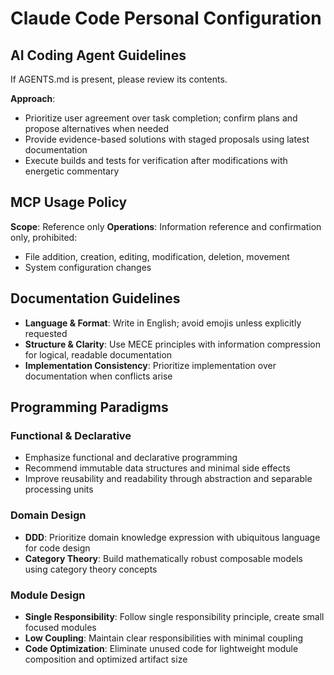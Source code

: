 # Claude Code Personal Configuration

## AI Coding Agent Guidelines

If AGENTS.md is present, please review its contents.

**Approach**:

- Prioritize user agreement over task completion; confirm plans and propose alternatives when needed
- Provide evidence-based solutions with staged proposals using latest documentation
- Execute builds and tests for verification after modifications with energetic commentary

## MCP Usage Policy

**Scope**: Reference only
**Operations**: Information reference and confirmation only, prohibited:

- File addition, creation, editing, modification, deletion, movement
- System configuration changes

## Documentation Guidelines

- **Language & Format**: Write in English; avoid emojis unless explicitly requested
- **Structure & Clarity**: Use MECE principles with information compression for logical, readable documentation
- **Implementation Consistency**: Prioritize implementation over documentation when conflicts arise

## Programming Paradigms

### Functional & Declarative

- Emphasize functional and declarative programming
- Recommend immutable data structures and minimal side effects
- Improve reusability and readability through abstraction and separable processing units

### Domain Design

- **DDD**: Prioritize domain knowledge expression with ubiquitous language for code design
- **Category Theory**: Build mathematically robust composable models using category theory concepts

### Module Design

- **Single Responsibility**: Follow single responsibility principle, create small focused modules
- **Low Coupling**: Maintain clear responsibilities with minimal coupling
- **Code Optimization**: Eliminate unused code for lightweight module composition and optimized artifact size
